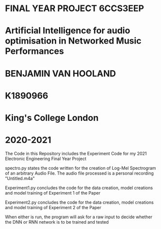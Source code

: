 # FINAL YEAR PROJECT  6CCS3EEP
# Artificial Intelligence for audio optimisation in Networked Music Performances
# BENJAMIN VAN HOOLAND
# K1890966
# King's College London
# 2020-2021
The Code in this Repository includes the Experiment Code for my 2021 Electronic Engineering Final Year Project

spectro.py states the code written for the creation of Log-Mel Spectrogram of an arbitrary Audio File. The audio file processed is a personal recording "Untitled.m4a"

Experiment1.py concludes the code for the data creation, model creations and model training of Experiment 1 of the Paper

Experiment2.py concludes the code for the data creation, model creations and model training of Experiment 2 of the Paper

When either is run, the program will ask for a raw input to decide whether the DNN or RNN network is to be trained and tested
